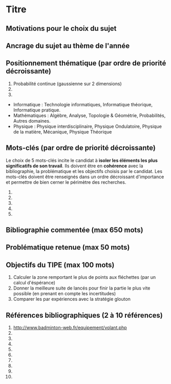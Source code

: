 # Titre

## Motivations pour le choix du sujet


## Ancrage du sujet au thème de l'année


## Positionnement thématique (par ordre de priorité décroissante)

1. Probabilité  continue (gaussienne sur 2 dimensions)
2. 
3.

- Informatique : Technologie informatiques, Informatique théorique, Informatique pratique.
- Mathématiques : Algèbre, Analyse, Topologie & Géométrie, Probabilités, Autres domaines.
- Physique : Physique interdisciplinaire, Physique Ondulatoire, Physique de la matière, Mécanique, Physique Théorique


## Mots-clés (par ordre de priorité décroissante)

Le choix de 5 mots-clés incite le candidat à **isoler les éléments les plus significatifs de son travail**. Ils doivent être en **cohérence** avec la bibliographie, la problématique et les objectifs choisis par le candidat. Les mots-clés doivent être renseignés dans un ordre décroissant d'importance et permettre de bien cerner le périmètre des recherches.

1.
2.
3.
4.
5.


## Bibliographie commentée (max 650 mots)



## Problématique retenue (max 50 mots)


## Objectifs du TIPE (max 100 mots)

1. Calculer la zone remportant le plus de points aux fléchettes (par un calcul d'éspérance)
2. Donner la meilleure suite de lancés pour finir la partie le plus vite possible (en prenant en compte les incertitudes)
3. Comparer les par expériences avec la stratégie glouton


## Références bibliographiques (2 à 10 références)

1. http://www.badminton-web.fr/equipement/volant.php
2. 
3. 
4. 
5. 
6. 
7. 
8. 
9. 
10. 

